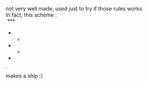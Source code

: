 not very well made, used just to try if those rules works  
In fact, this scheme :  
`***  
* *  
* *  
 *
`  
makes a ship :)
